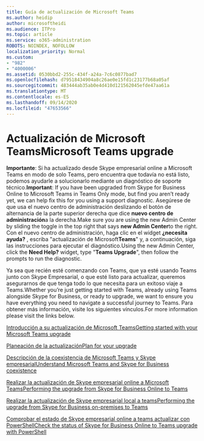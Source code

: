 ```yaml
---
title: Guía de actualización de Microsoft Teams
ms.author: heidip
author: microsoftheidi
ms.audience: ITPro
ms.topic: article
ms.service: o365-administration
ROBOTS: NOINDEX, NOFOLLOW
localization_priority: Normal
ms.custom:
- "982"
- "4000006"
ms.assetid: 0530bbd2-255c-434f-a24a-7c6c0877bad7
ms.openlocfilehash: d79518434904a8c26ae0e15fd1c23177b68a05af
ms.sourcegitcommit: 483444ab35ab0e4d410d121562045efde47aa61a
ms.translationtype: MT
ms.contentlocale: es-ES
ms.lasthandoff: 09/14/2020
ms.locfileid: "47653566"
---
```

# <a name="microsoft-teams-upgrade"></a><span data-ttu-id="193fb-102">Actualización de Microsoft Teams</span><span class="sxs-lookup"><span data-stu-id="193fb-102">Microsoft Teams upgrade</span></span>

<span data-ttu-id="193fb-103">**Importante**: Si ha actualizado desde Skype empresarial online a Microsoft Teams en modo de solo Teams, pero encuentra que todavía no está listo, podemos ayudarle a solucionarlo mediante un diagnóstico de soporte técnico.</span><span class="sxs-lookup"><span data-stu-id="193fb-103">**Important**: If you have been upgraded from Skype for Business Online to Microsoft Teams in Teams Only mode, but find you aren’t ready yet, we can help fix this for you using a support diagnostic.</span></span> <span data-ttu-id="193fb-104">Asegúrese de que usa el nuevo centro de administración deslizando el botón de alternancia de la parte superior derecha que dice **nuevo centro de administración**a la derecha.</span><span class="sxs-lookup"><span data-stu-id="193fb-104">Make sure you are using the new Admin Center by sliding the toggle in the top right that says **new Admin Center**to the right.</span></span> <span data-ttu-id="193fb-105">Con el nuevo centro de administración, haga clic en el widget **¿necesita ayuda?** , escriba "actualización de Microsoft**Teams**" y, a continuación, siga las instrucciones para ejecutar el diagnóstico.</span><span class="sxs-lookup"><span data-stu-id="193fb-105">Using the new Admin Center, click the **Need Help?** widget, type "**Teams Upgrade**", then follow the prompts to run the diagnostic.</span></span>

<span data-ttu-id="193fb-106">Ya sea que recién esté comenzando con Teams, que ya esté usando Teams junto con Skype Empresarial, o que esté listo para actualizar, queremos asegurarnos de que tenga todo lo que necesita para un exitoso viaje a Teams.</span><span class="sxs-lookup"><span data-stu-id="193fb-106">Whether you’re just getting started with Teams, already using Teams alongside Skype for Business, or ready to upgrade, we want to ensure you have everything you need to navigate a successful journey to Teams.</span></span> <span data-ttu-id="193fb-107">Para obtener más información, visite los siguientes vínculos.</span><span class="sxs-lookup"><span data-stu-id="193fb-107">For more information please visit the links below.</span></span>

[<span data-ttu-id="193fb-108">Introducción a su actualización de Microsoft Teams</span><span class="sxs-lookup"><span data-stu-id="193fb-108">Getting started with your Microsoft Teams upgrade</span></span>](https://docs.microsoft.com/MicrosoftTeams/upgrade-start-here)

[<span data-ttu-id="193fb-109">Planeación de la actualización</span><span class="sxs-lookup"><span data-stu-id="193fb-109">Plan for your upgrade</span></span>](https://docs.microsoft.com/MicrosoftTeams/upgrade-plan-journey)

[<span data-ttu-id="193fb-110">Descripción de la coexistencia de Microsoft Teams y Skype empresarial</span><span class="sxs-lookup"><span data-stu-id="193fb-110">Understand Microsoft Teams and Skype for Business coexistence</span></span>](https://docs.microsoft.com/MicrosoftTeams/teams-and-skypeforbusiness-coexistence-and-interoperability)

[<span data-ttu-id="193fb-111">Realizar la actualización de Skype empresarial online a Microsoft Teams</span><span class="sxs-lookup"><span data-stu-id="193fb-111">Performing the upgrade from Skype for Business Online to Teams</span></span>](https://docs.microsoft.com/MicrosoftTeams/upgrade-to-teams-execute-skypeforbusinessonline)

[<span data-ttu-id="193fb-112">Realizar la actualización de Skype empresarial local a teams</span><span class="sxs-lookup"><span data-stu-id="193fb-112">Performing the upgrade from Skype for Business on-premises to Teams</span></span>](https://docs.microsoft.com/MicrosoftTeams/upgrade-to-teams-execute-skypeforbusinesshybridonprem)
 
[<span data-ttu-id="193fb-113">Comprobar el estado de Skype empresarial online a teams actualizar con PowerShell</span><span class="sxs-lookup"><span data-stu-id="193fb-113">Check the status of Skype for Business Online to Teams upgrade with PowerShell</span></span>](https://docs.microsoft.com/powershell/module/skype/get-csteamsupgradestatus?view=skype-ps)
